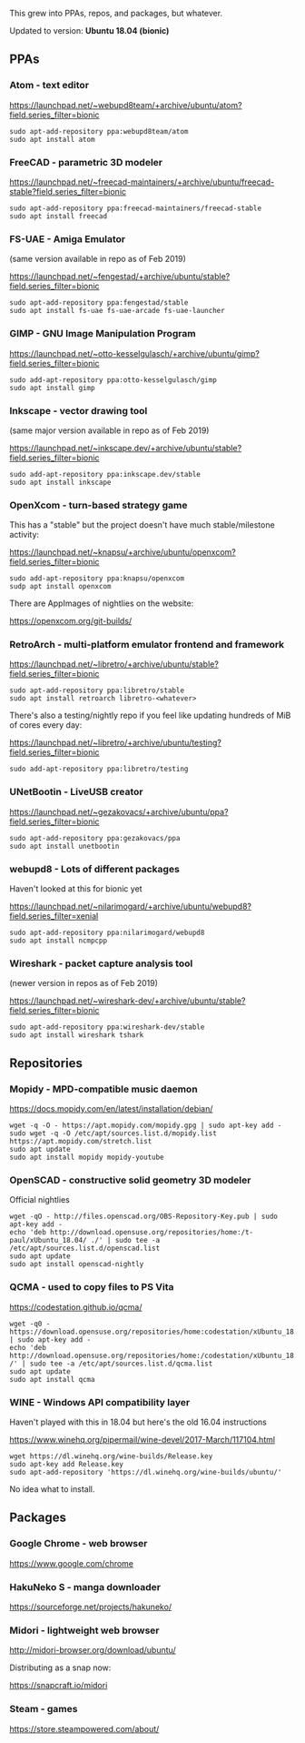 This grew into PPAs, repos, and packages, but whatever.

Updated to version: **Ubuntu 18.04 (bionic)**

## PPAs

### Atom - text editor

https://launchpad.net/~webupd8team/+archive/ubuntu/atom?field.series_filter=bionic

    sudo apt-add-repository ppa:webupd8team/atom
    sudo apt install atom

### FreeCAD - parametric 3D modeler

https://launchpad.net/~freecad-maintainers/+archive/ubuntu/freecad-stable?field.series_filter=bionic

    sudo apt-add-repository ppa:freecad-maintainers/freecad-stable
    sudo apt install freecad

### FS-UAE - Amiga Emulator

(same version available in repo as of Feb 2019)

https://launchpad.net/~fengestad/+archive/ubuntu/stable?field.series_filter=bionic

    sudo apt-add-repository ppa:fengestad/stable
    sudo apt install fs-uae fs-uae-arcade fs-uae-launcher

### GIMP - GNU Image Manipulation Program

https://launchpad.net/~otto-kesselgulasch/+archive/ubuntu/gimp?field.series_filter=bionic

    sudo add-apt-repository ppa:otto-kesselgulasch/gimp
    sudo apt install gimp

### Inkscape - vector drawing tool

(same major version available in repo as of Feb 2019)

https://launchpad.net/~inkscape.dev/+archive/ubuntu/stable?field.series_filter=bionic

    sudo add-apt-repository ppa:inkscape.dev/stable
    sudo apt install inkscape

### OpenXcom - turn-based strategy game

This has a "stable" but the project doesn't have much stable/milestone activity:

https://launchpad.net/~knapsu/+archive/ubuntu/openxcom?field.series_filter=bionic

    sudo add-apt-repository ppa:knapsu/openxcom
    sudp apt install openxcom

There are AppImages of nightlies on the website:

https://openxcom.org/git-builds/

### RetroArch - multi-platform emulator frontend and framework

https://launchpad.net/~libretro/+archive/ubuntu/stable?field.series_filter=bionic

    sudo apt-add-repository ppa:libretro/stable
    sudo apt install retroarch libretro-<whatever>

There's also a testing/nightly repo if you feel like updating hundreds of MiB of cores every day:

https://launchpad.net/~libretro/+archive/ubuntu/testing?field.series_filter=bionic

    sudo add-apt-repository ppa:libretro/testing

### UNetBootin - LiveUSB creator

https://launchpad.net/~gezakovacs/+archive/ubuntu/ppa?field.series_filter=bionic

    sudo apt-add-repository ppa:gezakovacs/ppa
    sudo apt install unetbootin

### webupd8 - Lots of different packages

Haven't looked at this for bionic yet

https://launchpad.net/~nilarimogard/+archive/ubuntu/webupd8?field.series_filter=xenial

    sudo apt-add-repository ppa:nilarimogard/webupd8
    sudo apt install ncmpcpp

### Wireshark - packet capture analysis tool

(newer version in repos as of Feb 2019)

https://launchpad.net/~wireshark-dev/+archive/ubuntu/stable?field.series_filter=bionic

    sudo apt-add-repository ppa:wireshark-dev/stable
    sudo apt install wireshark tshark

## Repositories

### Mopidy - MPD-compatible music daemon

https://docs.mopidy.com/en/latest/installation/debian/

    wget -q -O - https://apt.mopidy.com/mopidy.gpg | sudo apt-key add -
    sudo wget -q -O /etc/apt/sources.list.d/mopidy.list https://apt.mopidy.com/stretch.list
    sudo apt update
    sudo apt install mopidy mopidy-youtube

### OpenSCAD - constructive solid geometry 3D modeler

Official nightlies

    wget -qO - http://files.openscad.org/OBS-Repository-Key.pub | sudo apt-key add -
    echo 'deb http://download.opensuse.org/repositories/home:/t-paul/xUbuntu_18.04/ ./' | sudo tee -a /etc/apt/sources.list.d/openscad.list
    sudo apt update
    sudo apt install openscad-nightly

### QCMA - used to copy files to PS Vita

https://codestation.github.io/qcma/

    wget -q0 - https://download.opensuse.org/repositories/home:codestation/xUbuntu_18.04/Release.key | sudo apt-key add -
    echo 'deb http://download.opensuse.org/repositories/home:/codestation/xUbuntu_18.04/ /' | sudo tee -a /etc/apt/sources.list.d/qcma.list
    sudo apt update
    sudo apt install qcma

### WINE - Windows API compatibility layer

Haven't played with this in 18.04 but here's the old 16.04 instructions

https://www.winehq.org/pipermail/wine-devel/2017-March/117104.html

    wget https://dl.winehq.org/wine-builds/Release.key
    sudo apt-key add Release.key
    sudo apt-add-repository 'https://dl.winehq.org/wine-builds/ubuntu/'

No idea what to install.

## Packages

### Google Chrome - web browser

https://www.google.com/chrome

### HakuNeko S - manga downloader

https://sourceforge.net/projects/hakuneko/

### Midori - lightweight web browser

http://midori-browser.org/download/ubuntu/

Distributing as a snap now:

https://snapcraft.io/midori

### Steam - games

https://store.steampowered.com/about/

